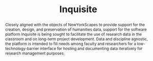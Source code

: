 ---
pid: inquisite
done: false
title: Inquisite
category: Other
tags:
- Linked Open Data
abstract: Closely aligned with the objects of NewYorkScapes to provide support for
  the creation, design, and preservation of humanities data, support for the software
  platform Inquisite is being sought to facilitate the use of research data in the
  classroom and on long-term project development. Data and discipline agnostic, the
  platform is intended to fill needs among faculty and researchers for a low-technology-barrier
  interface for hosting and documenting data iteratively for research management purposes.
pis:
- wolf
- augst
link: http://www.inquisite.org/
local_image: inquisite.jpg
original_img: http://www.inquisite.org/images/inquisite_collage.png
layout: project
---